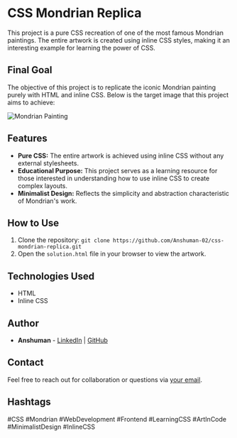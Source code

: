 # CSS Mondrian Replica

This project is a pure CSS recreation of one of the most famous Mondrian paintings. The entire artwork is created using inline CSS styles, making it an interesting example for learning the power of CSS.

## Final Goal

The objective of this project is to replicate the iconic Mondrian painting purely with HTML and inline CSS. Below is the target image that this project aims to achieve:

![Mondrian Painting](<https://github.com/user-attachments/assets/a61dbeaa-5049-4893-a550-cd467ade0ce5>)  <!-- Replace with actual path to the image -->

## Features

- **Pure CSS:** The entire artwork is achieved using inline CSS without any external stylesheets.
- **Educational Purpose:** This project serves as a learning resource for those interested in understanding how to use inline CSS to create complex layouts.
- **Minimalist Design:** Reflects the simplicity and abstraction characteristic of Mondrian's work.

## How to Use

1. Clone the repository: `git clone https://github.com/Anshuman-02/css-mondrian-replica.git`
2. Open the `solution.html` file in your browser to view the artwork.

## Technologies Used

- HTML
- Inline CSS

## Author

- **Anshuman** - [LinkedIn](https://www.linkedin.com/in/anshuman14/) | [GitHub](https://github.com/Anshuman-02)

## Contact

Feel free to reach out for collaboration or questions via [your email](anshuman140204@gmail.com).

## Hashtags

#CSS #Mondrian #WebDevelopment #Frontend #LearningCSS #ArtInCode #MinimalistDesign #InlineCSS

